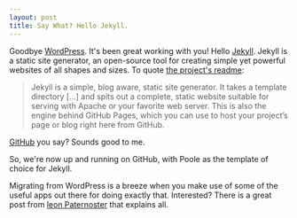 ```yaml
---
layout: post
title: Say What? Hello Jekyll.
---
```


Goodbye [WordPress](http://www.wordpress.org/). It's been great working with you! Hello [Jekyll](http://jekyllrb.com). Jekyll is a static site generator, an open-source tool for creating simple yet powerful websites of all shapes and sizes. To quote [the project's readme](https://github.com/jekyll/jekyll/blob/master/README.markdown):

> Jekyll is a simple, blog aware, static site generator. It takes a template directory [...] and spits out a complete, static website suitable for serving with Apache or your favorite web server. This is also the engine behind GitHub Pages, which you can use to host your project’s page or blog right here from GitHub.

[GitHub](https://github.com/) you say? Sounds good to me. 

So, we're now up and running on GitHub, with Poole as the template of choice for Jekyll. 

Migrating from WordPress is a breeze when you make use of some of the useful apps out there for doing exactly that. Interested? There is a great post from [leon Paternoster](http://www.leonpaternoster.com/2013/06/moving-from-wordpress-to-jekyll/) that explains all. 
